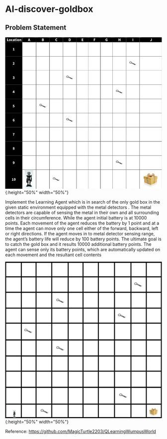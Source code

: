 # AI-discover-goldbox

## Problem Statement

![test image size](https://github.com/kalimuthu-selvaraj/AI-discover-goldbox/blob/main/images/environment.png){:height="50%" width="50%"}

Implement the Learning Agent which is in search of the only gold box in
the given static environment equipped with the metal detectors . The metal detectors
are capable of sensing the metal in their own and all surrounding cells in their circumference.
While the agent initial battery is at 10000 points. Each movement of the agent reduces the
battery by 1 point and at a time the agent can move only one cell either of the forward,
backward, left or right directions. If the agent moves in to metal detector sensing range, the
agent’s battery life will reduce by 100 battery points. The ultimate goal is to catch the gold
box and it results 10000 additional battery points. The agent can sense only its battery points,
which are automatically updated on each movement and the resultant cell contents

![test image size](https://github.com/kalimuthu-selvaraj/AI-discover-goldbox/blob/main/images/discoveredgoldbox.gif){:height="50%" width="50%"}

Reference: https://github.com/MagicTurtle2203/QLearningWumpusWorld
